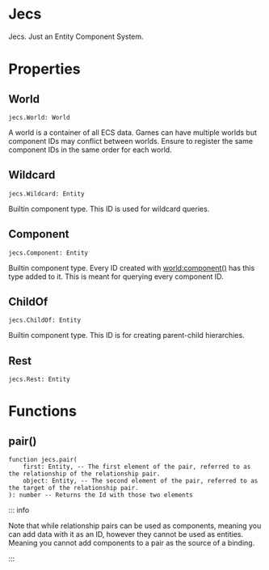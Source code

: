 # Jecs

Jecs. Just an Entity Component System.

# Properties

## World
```luau
jecs.World: World
```
A world is a container of all ECS data. Games can have multiple worlds but component IDs may conflict between worlds. Ensure to register the same component IDs in the same order for each world.

## Wildcard
```luau
jecs.Wildcard: Entity
```
Builtin component type. This ID is used for wildcard queries.

## Component
```luau
jecs.Component: Entity
```
Builtin component type. Every ID created with [world:component()](world.md#component()) has this type added to it. This is meant for querying every component ID.

## ChildOf
```luau
jecs.ChildOf: Entity
```
Builtin component type. This ID is for creating parent-child hierarchies.

## Rest
```luau
jecs.Rest: Entity
```

# Functions

## pair()
```luau
function jecs.pair(
    first: Entity, -- The first element of the pair, referred to as the relationship of the relationship pair.
    object: Entity, -- The second element of the pair, referred to as the target of the relationship pair.
): number -- Returns the Id with those two elements

```
::: info

Note that while relationship pairs can be used as components, meaning you can add data with it as an ID, however they cannot be used as entities. Meaning you cannot add components to a pair as the source of a binding.

:::
